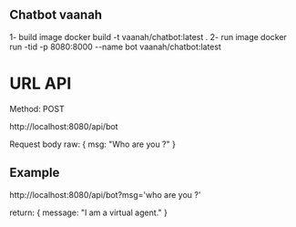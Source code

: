 ## Chatbot vaanah

1- build image
docker build -t vaanah/chatbot:latest .
2- run image
docker run -tid -p 8080:8000 --name bot vaanah/chatbot:latest

# URL API

Method: POST

http://localhost:8080/api/bot

Request body raw:
{
msg: "Who are you ?"
}

## Example

http://localhost:8080/api/bot?msg='who are you ?'

return:
{
message: "I am a virtual agent."
}
